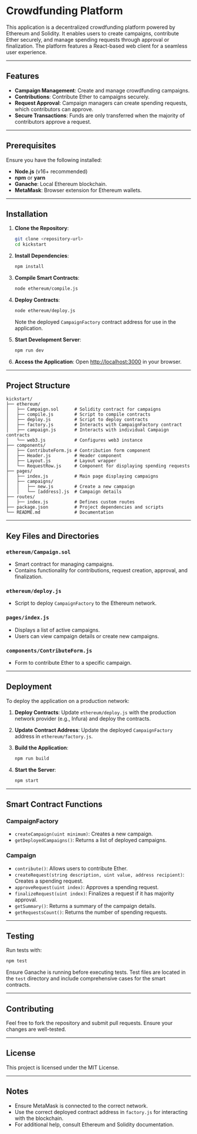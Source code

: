 # Crowdfunding Platform

This application is a decentralized crowdfunding platform powered by Ethereum and Solidity. It enables users to create campaigns, contribute Ether securely, and manage spending requests through approval or finalization. The platform features a React-based web client for a seamless user experience.

---

## Features

- **Campaign Management**: Create and manage crowdfunding campaigns.
- **Contributions**: Contribute Ether to campaigns securely.
- **Request Approval**: Campaign managers can create spending requests, which contributors can approve.
- **Secure Transactions**: Funds are only transferred when the majority of contributors approve a request.

---

## Prerequisites

Ensure you have the following installed:

- **Node.js** (v16+ recommended)
- **npm** or **yarn**
- **Ganache**: Local Ethereum blockchain.
- **MetaMask**: Browser extension for Ethereum wallets.

---

## Installation

1. **Clone the Repository**:

   ```bash
   git clone <repository-url>
   cd kickstart
   ```

2. **Install Dependencies**:

   ```bash
   npm install
   ```

3. **Compile Smart Contracts**:

   ```bash
   node ethereum/compile.js
   ```

4. **Deploy Contracts**:

   ```bash
   node ethereum/deploy.js
   ```

   Note the deployed `CampaignFactory` contract address for use in the application.

5. **Start Development Server**:

   ```bash
   npm run dev
   ```

6. **Access the Application**:
   Open [http://localhost:3000](http://localhost:3000) in your browser.

---

## Project Structure

```plaintext
kickstart/
├── ethereum/
│   ├── Campaign.sol      # Solidity contract for campaigns
│   ├── compile.js        # Script to compile contracts
│   ├── deploy.js         # Script to deploy contracts
│   ├── factory.js        # Interacts with CampaignFactory contract
│   ├── campaign.js       # Interacts with individual Campaign contracts
│   └── web3.js           # Configures web3 instance
├── components/
│   ├── ContributeForm.js # Contribution form component
│   ├── Header.js         # Header component
│   ├── Layout.js         # Layout wrapper
│   └── RequestRow.js     # Component for displaying spending requests
├── pages/
│   ├── index.js          # Main page displaying campaigns
│   ├── campaigns/
│   │   ├── new.js        # Create a new campaign
│   │   └── [address].js  # Campaign details
├── routes/
│   ├── index.js          # Defines custom routes
├── package.json          # Project dependencies and scripts
└── README.md             # Documentation
```

---

## Key Files and Directories

### `ethereum/Campaign.sol`

- Smart contract for managing campaigns.
- Contains functionality for contributions, request creation, approval, and finalization.

### `ethereum/deploy.js`

- Script to deploy `CampaignFactory` to the Ethereum network.

### `pages/index.js`

- Displays a list of active campaigns.
- Users can view campaign details or create new campaigns.

### `components/ContributeForm.js`

- Form to contribute Ether to a specific campaign.

---

## Deployment

To deploy the application on a production network:

1. **Deploy Contracts**:
   Update `ethereum/deploy.js` with the production network provider (e.g., Infura) and deploy the contracts.

2. **Update Contract Address**:
   Update the deployed `CampaignFactory` address in `ethereum/factory.js`.

3. **Build the Application**:

   ```bash
   npm run build
   ```

4. **Start the Server**:
   ```bash
   npm start
   ```

---

## Smart Contract Functions

### CampaignFactory

- `createCampaign(uint minimum)`: Creates a new campaign.
- `getDeployedCampaigns()`: Returns a list of deployed campaigns.

### Campaign

- `contribute()`: Allows users to contribute Ether.
- `createRequest(string description, uint value, address recipient)`: Creates a spending request.
- `approveRequest(uint index)`: Approves a spending request.
- `finalizeRequest(uint index)`: Finalizes a request if it has majority approval.
- `getSummary()`: Returns a summary of the campaign details.
- `getRequestsCount()`: Returns the number of spending requests.

---

## Testing

Run tests with:

```bash
npm test
```

Ensure Ganache is running before executing tests. Test files are located in the `test` directory and include comprehensive cases for the smart contracts.

---

## Contributing

Feel free to fork the repository and submit pull requests. Ensure your changes are well-tested.

---

## License

This project is licensed under the MIT License.

---

## Notes

- Ensure MetaMask is connected to the correct network.
- Use the correct deployed contract address in `factory.js` for interacting with the blockchain.
- For additional help, consult Ethereum and Solidity documentation.
